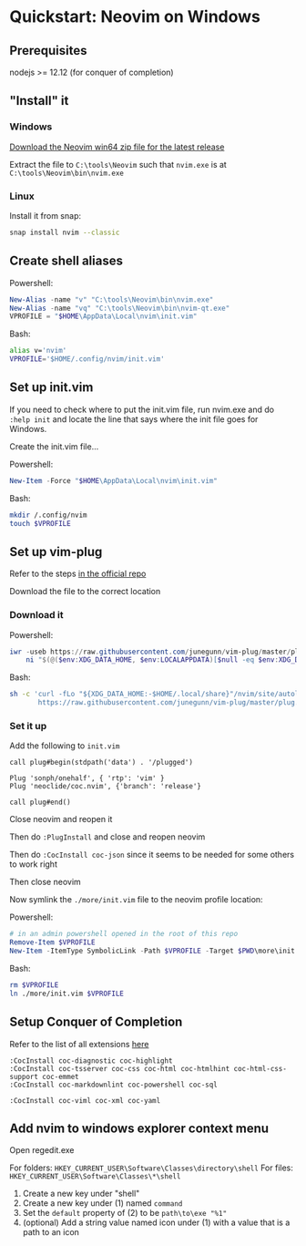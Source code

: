 # Quickstart: Neovim on Windows

## Prerequisites

nodejs >= 12.12 (for conquer of completion)

## "Install" it

### Windows

[Download the Neovim win64 zip file for the latest release](https://github.com/neovim/neovim/releases)

Extract the file to `C:\tools\Neovim` such that `nvim.exe` is at `C:\tools\Neovim\bin\nvim.exe`

### Linux

Install it from snap:

```sh
snap install nvim --classic
```

## Create shell aliases

Powershell:

```powershell
New-Alias -name "v" "C:\tools\Neovim\bin\nvim.exe"
New-Alias -name "vq" "C:\tools\Neovim\bin\nvim-qt.exe"
VPROFILE = "$HOME\AppData\Local\nvim\init.vim"
```

Bash:

```sh
alias v='nvim'
VPROFILE='$HOME/.config/nvim/init.vim'
```

## Set up init.vim

If you need to check where to put the init.vim file, run nvim.exe and do
`:help init` and locate the line that says where the init file goes for Windows.

Create the init.vim file...

Powershell:

```powershell
New-Item -Force "$HOME\AppData\Local\nvim\init.vim"
```

Bash:

```sh
mkdir /.config/nvim
touch $VPROFILE
```

## Set up vim-plug

Refer to the steps [in the official repo](https://github.com/junegunn/vim-plug)

Download the file to the correct location

### Download it

Powershell:

```powershell
iwr -useb https://raw.githubusercontent.com/junegunn/vim-plug/master/plug.vim |`
    ni "$(@($env:XDG_DATA_HOME, $env:LOCALAPPDATA)[$null -eq $env:XDG_DATA_HOME])/nvim-data/site/autoload/plug.vim" -Force
```

Bash:

```sh
sh -c 'curl -fLo "${XDG_DATA_HOME:-$HOME/.local/share}"/nvim/site/autoload/plug.vim --create-dirs \
       https://raw.githubusercontent.com/junegunn/vim-plug/master/plug.vim'
```

### Set it up

Add the following to `init.vim`

```vim
call plug#begin(stdpath('data') . '/plugged')

Plug 'sonph/onehalf', { 'rtp': 'vim' }
Plug 'neoclide/coc.nvim', {'branch': 'release'}

call plug#end()
```

Close neovim and reopen it

Then do `:PlugInstall` and close and reopen neovim

Then do `:CocInstall coc-json` since it seems to be needed for some others to
work right

Then close neovim

Now symlink the `./more/init.vim` file to the neovim profile location:

Powershell:

```powershell
# in an admin powershell opened in the root of this repo
Remove-Item $VPROFILE
New-Item -ItemType SymbolicLink -Path $VPROFILE -Target $PWD\more\init.vim 
```

Bash:

```sh
rm $VPROFILE
ln ./more/init.vim $VPROFILE
```

## Setup Conquer of Completion

Refer to the list of all extensions [here](https://github.com/neoclide/coc.nvim/wiki/Using-coc-extensions#implemented-coc-extensions)

```vim
:CocInstall coc-diagnostic coc-highlight
:CocInstall coc-tsserver coc-css coc-html coc-htmlhint coc-html-css-support coc-emmet
:CocInstall coc-markdownlint coc-powershell coc-sql

:CocInstall coc-viml coc-xml coc-yaml
```

## Add nvim to windows explorer context menu

Open regedit.exe

For folders: `HKEY_CURRENT_USER\Software\Classes\directory\shell`
For files: `HKEY_CURRENT_USER\Software\Classes\*\shell`

1. Create a new key under "shell"
2. Create a new key under (1) named `command`
3. Set the `default` property of (2) to be `path\to\exe "%1"`
4. (optional) Add a string value named icon under (1) with a value that is a
path to an icon

